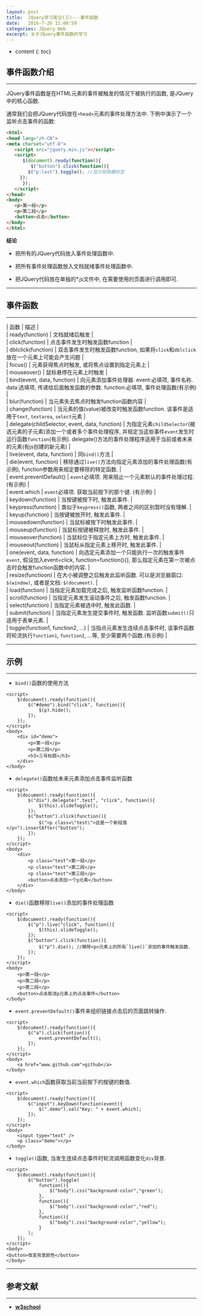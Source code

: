 ```yaml
---
layout: post
title:  JQuery学习笔记(三)---事件函数
date:   2016-7-26 11:00:59
categories: JQuery Web
excerpt: 关于JQuery事件函数的学习
---
```


* content
{: toc}

## 事件函数介绍

---

JQuery事件函数是在HTML元素的事件被触发的情况下被执行的函数, 是JQuery中的核心函数.

通常我们会把JQuery代码放在`<head>`元素的事件处理方法中. 下例中演示了一个监听点击事件的函数: 

``` html
<html>
<head lang="zh-CN">
<meta charset="utf-8">
   <script src="jquery.min.js"></script>
   <script>
      $(document).ready(function(){
         $("button").click(function(){
	    $("p:last").toggle(); //显示和隐藏标签
	 });
      });
   </script>
</head>
<body>
   <p>第一段</p>
   <p>第二段</p>
   <button>点击</button>
</body>
</html>
```

**结论**

* 把所有的JQuery代码放入事件处理函数中.

* 把所有事件处理函数放入文档就绪事件处理函数中.

* 把JQuery代码放在单独的\*.js文件中, 在需要使用的页面进行调用即可.

---

## 事件函数

---

| 函数 | 描述 |   
| ready(function) | 文档就绪后触发 |  
| click(function) | 点击事件发生时触发函数function |   
| dblclick(function) | 双击事件发生时触发函数function, 如果将`click`和`dblclick`放在一个元素上可能会产生问题 |   
| focus() | 元素获得焦点时触发, 或将焦点设置到指定元素上 |   
| mouseover() | 鼠标悬停在元素上时触发 |   
| bind(event, data, function) | 向元素添加事件处理器. event:必填项, 事件名称. data:选填项, 传递给后面触发函数的参数. function:必填项, 事件处理函数(有示例) |   
| blur(function) | 当元素失去焦点时触发function函数内容 |   
| change(function) | 当元素的值(value)被改变时触发函数function. 该事件是适用于`text`, `textarea`, `select`元素 |   
| delegate(childSelector, event, data, function) | 为指定元素`childSelector`(被选元素的子元素)添加一个或者多个事件处理程序, 并规定当这些事件`event`发生时运行函数`function`(有示例). delegate()方法的事件处理程序适用于当前或者未来的元素(有js创建的新元素) |   
| live(event, data, function) | 同`bind()`方法 |   
| die(event, function) | 移除通过`live()`方法向指定元素添加的事件处理函数(有示例), function参数用来规定要移除的特定函数. |   
| event.preventDefault() | `event`必填项. 用来阻止一个元素默认的事件处理过程. (有示例) |   
| event.which | `event`必填项. 获取当前按下的那个键. (有示例) |  
| keydown(function) | 当按键被按下时, 触发此事件. |  
| keypress(function) | 类似于`keypress()`函数, 两者之间的区别暂时没有理解. |   
| keyup(function) | 当按键被放开时, 触发此事件. |   
| mousedown(function) | 当鼠标被按下时触发此事件. |   
| mouseup(function) | 当鼠标按键被释放时, 触发此事件. |   
| mouseover(function) | 当鼠标位于指定元素上方时, 触发此事件. |   
| mouseout(function) | 当鼠标从指定元素上移开时, 触发此事件. |   
| one(event, data, function) | 向选定元素添加一个只能执行一次的触发事件`event`, 假设加入event=click, function=function(){}, 那么指定元素在第一次被点击时会触发function函数中的内容. |   
| resize(functioon) | 在大小被调整之后触发此监听函数. 可以是浏览器窗口: `$(window)`, 或者是文档: `$(document)`. |   
| load(function) | 当指定元素加载完成之后, 触发监听函数function. |   
| scroll(function) | 当指定元素发生滚动事件之后, 触发函数function. |   
| select(function) | 当指定元素被选中时, 触发此函数. |   
| submit(function) | 当指定元素发生提交事件时, 触发函数. 监听函数`submit()`只适用于表单元素. |   
| toggle(function1, function2, ...) | 当指点元素发生连续点击事件时, 该事件函数将轮流执行`function1`, `function2`, ...等, 至少需要两个函数.(有示例) |   

---

## 示例

---

* `bind()`函数的使用方法

``` jQuery
<script>
	$(document).ready(function(){
		$("#demo").bind("click", function(){
			$(p).hide();
		});
	});
</script>
<body>
	<div id="demo">
		<p>第一段</p>
		<p>第二段</p>
		<h3>三号标题</h3>
	</div>
</body>
```

* `delegate()`函数给未来元素添加点击事件监听函数

```jQuery
<script>
	$(document).ready(function(){
		$("div").delegate(".test", "click", function(){
			$(this).slideToggle();
		});
		$("button").click(function(){
			$("<p class=\"test\">这是一个新段落</p>").insertAfter("button");
		});
	});
</script>
<body>
	<div>
		<p class="test">第一段</p>
		<p class="test">第二段</p>
		<p class="test">第三段</p>
		<button>点击添加一个p元素</button>
	</div>
</body>
```

* `die()`函数移除`live()`添加的事件处理函数

```jQuery
<script>
	$(document).ready(function(){
		$("p").live("click", function(){
			$(this).slideToggle();
		});
		$("button").click(function(){
			$("p").die(); //移除<p>元素上的所有`live()`添加的事件触发函数.
		});
	});
</script>
<body>
	<p>第一段</p>
	<p>第二段</p>
	<p>第二段</p>
	<button>点击取消p元素上的点击事件</button>
</body>
```

* `event.preventDefault()`事件来组织链接点击后的页面跳转操作.

```jQuery
<script>
	$(document).ready(function(){
		$("a").click(funtion(){
			event.preventDefault();
		});
	});
</script>
<body>
	<a href="www.github.com">github</a>
</body>
```

* `event.which`函数获取当前当前按下的按键的数值.

``` jQuery
<script>
	$(document).ready(function(){
		$("input").keyDown(function(event){
			$(".demo").val("Key: " + event.which);
		});
	});
</script>
<body>
	<input type="text" />
	<p class="demo"></p>
</body>
```

* `toggle()`函数, 当发生连续点击事件时轮流调用函数变化`div`背景.

``` jQuery
<script>
	$(document).ready(function(){
		$("button").toggle(
			function(){
				$("body").css("background-color","green");
			},
			function(){
				$("body").css("background-color","red");
			},
			function(){
				$("body").css("background-color","yellow");
			}
		);
	});
</script>
<body>
<button>改变背景颜色</button>
</body>
```

---

## 参考文献

---

* **[w3school](http://www.w3school.com.cn/jquery/jquery_events.asp)**